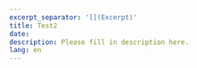 ```yaml
---
excerpt_separator: '[](Excerpt)'
title: Test2
date:
description: Please fill in description here.
lang: en
---
```

